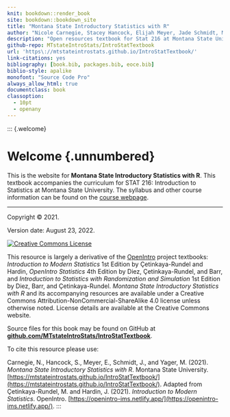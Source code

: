 ```yaml
--- 
knit: bookdown::render_book
site: bookdown::bookdown_site
title: "Montana State Introductory Statistics with R"
author: "Nicole Carnegie, Stacey Hancock, Elijah Meyer, Jade Schmidt, Melinda Yager"
description: "Open resources textbook for Stat 216 at Montana State University"
github-repo: MTstateIntroStats/IntroStatTextbook
url: 'https\://mtstateintrostats.github.io/IntroStatTextbook/'
link-citations: yes
bibliography: [book.bib, packages.bib, eoce.bib]
biblio-style: apalike
monofont: "Source Code Pro"
always_allow_html: true
documentclass: book
classoption: 
  - 10pt
  - openany
---
```






::: {.welcome}
# Welcome {.unnumbered}

This is the website for **Montana State Introductory Statistics with R**.
This textbook accompanies the curriculum for STAT 216: Introduction to Statistics at Montana State University. The syllabus and other course information can be found
on the [course webpage](https://math.montana.edu/courses/s216/index.html).

---

Copyright &#169; 2021.



Version date: August 23, 2022.

<a rel="license" href="http://creativecommons.org/licenses/by-nc-sa/4.0/"><img alt="Creative Commons License" style="border-width:0" src="https://i.creativecommons.org/l/by-nc-sa/4.0/88x31.png" /></a><br />

This resource is largely a derivative of the [OpenIntro](https://www.openintro.org/) project textbooks: *Introduction to Modern Statistics* 1st Edition by Çetinkaya-Rundel and Hardin, *OpenIntro Statistics* 4th Edition by Diez, Çetinkaya-Rundel, and Barr, and *Introduction to Statistics with Randomization and Simulation* 1st Edition by Diez, Barr, and Çetinkaya-Rundel.
*Montana State Introductory Statistics with R* and its accompanying resources are  available under a Creative Commons Attribution-NonCommercial-ShareAlike 4.0 license unless otherwise noted. 
License details are available at the Creative Commons website.

Source files for this book may be found on GitHub at\
[**github.com/MTstateIntroStats/IntroStatTextbook**](https://github.com/MTstateIntroStats/IntroStatTextbook).

To cite this resource please use:
 
Carnegie, N., Hancock, S., Meyer, E., Schmidt, J., and Yager, M. (2021). *Montana State Introductory Statistics with R*. Montana State University. [https://mtstateintrostats.github.io/IntroStatTextbook/](https://mtstateintrostats.github.io/IntroStatTextbook/). Adapted from Çetinkaya-Rundel, M. and Hardin, J. (2021). _Introduction to Modern Statistics_. OpenIntro. [https://openintro-ims.netlify.app/](https://openintro-ims.netlify.app/).
:::

